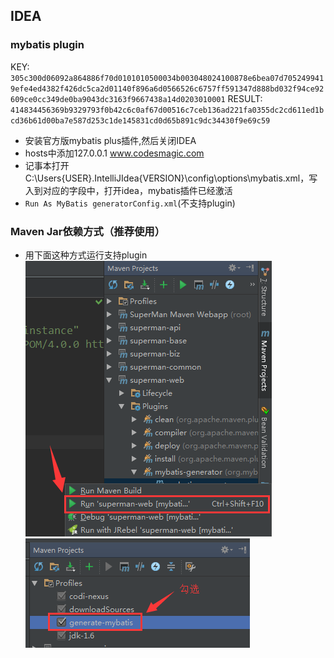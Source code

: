 ## IDEA 

### mybatis plugin
KEY:
`305c300d06092a864886f70d0101010500034b003048024100878e6bea07d7052499419efe4ed4382f426dc5ca2d01140f896a6d0566526c6757ff591347d888bd032f94ce92609ce0cc349de0ba9043dc3163f9667438a14d0203010001`
RESULT:
`414834456369b9329793f0b42c6c0af67d00516c7ceb136ad221fa0355dc2cd611ed1bcd36b61d00ba7e587d253c1de145831cd0d65b891c9dc34430f9e69c59`

- 安装官方版mybatis plus插件,然后关闭IDEA
- hosts中添加127.0.0.1 www.codesmagic.com
- 记事本打开C:\Users\{USER}\.IntelliJIdea{VERSION}\config\options\mybatis.xml，写入到对应的字段中，打开idea，mybatis插件已经激活
- `Run As MyBatis generatorConfig.xml`(不支持plugin)

### Maven Jar依赖方式（推荐使用）
- 用下面这种方式运行支持plugin
![mybatis-generator](./asset/mybatis-generator-run.png)
![idea-check-profile](./asset/check-profile.png)
